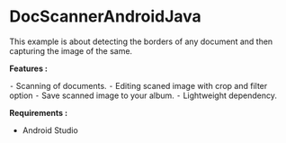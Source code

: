 # DocScannerAndroidJava
This example is about detecting the borders of any document and then capturing the image of the same.

<b>Features : </b>

⁃	Scanning of documents.
⁃	Editing scaned image with crop and filter option
⁃	Save scanned image to your album.
⁃	Lightweight dependency.

<b>Requirements :</b>
- Android Studio
